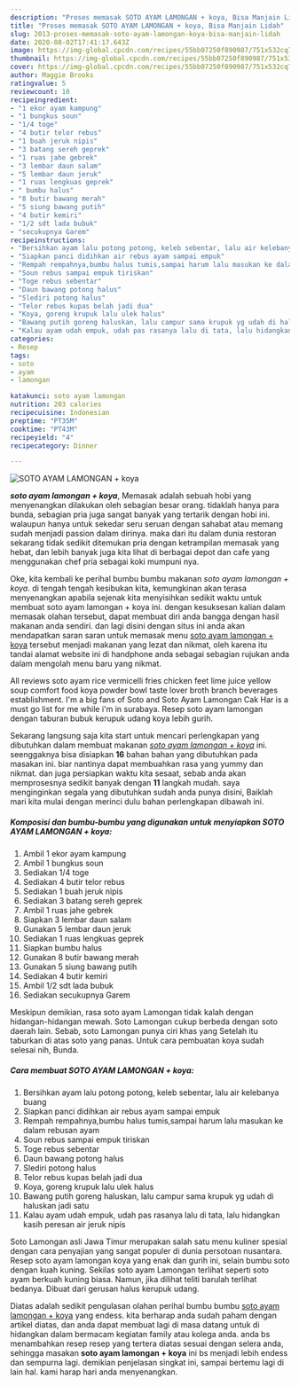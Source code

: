 ```yaml
---
description: "Proses memasak SOTO AYAM LAMONGAN + koya, Bisa Manjain Lidah"
title: "Proses memasak SOTO AYAM LAMONGAN + koya, Bisa Manjain Lidah"
slug: 2013-proses-memasak-soto-ayam-lamongan-koya-bisa-manjain-lidah
date: 2020-08-02T17:41:17.643Z
image: https://img-global.cpcdn.com/recipes/55bb07250f890987/751x532cq70/soto-ayam-lamongan-koya-foto-resep-utama.jpg
thumbnail: https://img-global.cpcdn.com/recipes/55bb07250f890987/751x532cq70/soto-ayam-lamongan-koya-foto-resep-utama.jpg
cover: https://img-global.cpcdn.com/recipes/55bb07250f890987/751x532cq70/soto-ayam-lamongan-koya-foto-resep-utama.jpg
author: Maggie Brooks
ratingvalue: 5
reviewcount: 10
recipeingredient:
- "1 ekor ayam kampung"
- "1 bungkus soun"
- "1/4 toge"
- "4 butir telor rebus"
- "1 buah jeruk nipis"
- "3 batang sereh geprek"
- "1 ruas jahe gebrek"
- "3 lembar daun salam"
- "5 lembar daun jeruk"
- "1 ruas lengkuas geprek"
- " bumbu halus"
- "8 butir bawang merah"
- "5 siung bawang putih"
- "4 butir kemiri"
- "1/2 sdt lada bubuk"
- "secukupnya Garem"
recipeinstructions:
- "Bersihkan ayam lalu potong potong, keleb sebentar, lalu air kelebanya buang"
- "Siapkan panci didihkan air rebus ayam sampai empuk"
- "Rempah rempahnya,bumbu halus tumis,sampai harum lalu masukan ke dalam rebusan ayam"
- "Soun rebus sampai empuk tiriskan"
- "Toge rebus sebentar"
- "Daun bawang potong halus"
- "Slediri potong halus"
- "Telor rebus kupas belah jadi dua"
- "Koya, goreng krupuk lalu ulek halus"
- "Bawang putih goreng haluskan, lalu campur sama krupuk yg udah di haluskan jadi satu"
- "Kalau ayam udah empuk, udah pas rasanya lalu di tata, lalu hidangkan kasih peresan air jeruk nipis"
categories:
- Resep
tags:
- soto
- ayam
- lamongan

katakunci: soto ayam lamongan 
nutrition: 203 calories
recipecuisine: Indonesian
preptime: "PT35M"
cooktime: "PT43M"
recipeyield: "4"
recipecategory: Dinner

---
```



![SOTO AYAM LAMONGAN + koya](https://img-global.cpcdn.com/recipes/55bb07250f890987/751x532cq70/soto-ayam-lamongan-koya-foto-resep-utama.jpg)

<b><i>soto ayam lamongan + koya</i></b>, Memasak adalah sebuah hobi yang menyenangkan dilakukan oleh sebagian besar orang. tidaklah hanya para bunda, sebagian pria juga sangat banyak yang tertarik dengan hobi ini. walaupun hanya untuk sekedar seru seruan dengan sahabat atau memang sudah menjadi passion dalam dirinya. maka dari itu dalam dunia restoran sekarang tidak sedikit ditemukan pria dengan ketrampilan memasak yang hebat, dan lebih banyak juga kita lihat di berbagai depot dan cafe yang menggunakan chef pria sebagai koki mumpuni nya.

Oke, kita kembali ke perihal bumbu bumbu makanan <i>soto ayam lamongan + koya</i>. di tengah tengah kesibukan kita, kemungkinan akan terasa menyenangkan apabila sejenak kita menyisihkan sedikit waktu untuk membuat soto ayam lamongan + koya ini. dengan kesuksesan kalian dalam memasak olahan tersebut, dapat membuat diri anda bangga dengan hasil makanan anda sendiri. dan lagi disini dengan situs ini anda akan mendapatkan saran saran untuk memasak menu <u>soto ayam lamongan + koya</u> tersebut menjadi makanan yang lezat dan nikmat, oleh karena itu tandai alamat website ini di handphone anda sebagai sebagian rujukan anda dalam mengolah menu baru yang nikmat.

All reviews soto ayam rice vermicelli fries chicken feet lime juice yellow soup comfort food koya powder bowl taste lover broth branch beverages establishment. I&#39;m a big fans of Soto and Soto Ayam Lamongan Cak Har is a must go list for me while i&#39;m in surabaya. Resep soto ayam lamongan dengan taburan bubuk kerupuk udang koya lebih gurih.


Sekarang langsung saja kita start untuk mencari perlengkapan yang dibutuhkan dalam membuat makanan <u><i>soto ayam lamongan + koya</i></u> ini. seenggaknya bisa disiapkan <b>16</b> bahan bahan yang dibutuhkan pada masakan ini. biar nantinya dapat membuahkan rasa yang yummy dan nikmat. dan juga persiapkan waktu kita sesaat, sebab anda akan memprosesnya sedikit banyak dengan <b>11</b> langkah mudah. saya menginginkan segala yang dibutuhkan sudah anda punya disini, Baiklah mari kita mulai dengan merinci dulu bahan perlengkapan dibawah ini.

<!--inarticleads1-->

##### Komposisi dan bumbu-bumbu yang digunakan untuk menyiapkan SOTO AYAM LAMONGAN + koya:

1. Ambil 1 ekor ayam kampung
1. Ambil 1 bungkus soun
1. Sediakan 1/4 toge
1. Sediakan 4 butir telor rebus
1. Sediakan 1 buah jeruk nipis
1. Sediakan 3 batang sereh geprek
1. Ambil 1 ruas jahe gebrek
1. Siapkan 3 lembar daun salam
1. Gunakan 5 lembar daun jeruk
1. Sediakan 1 ruas lengkuas geprek
1. Siapkan  bumbu halus
1. Gunakan 8 butir bawang merah
1. Gunakan 5 siung bawang putih
1. Sediakan 4 butir kemiri
1. Ambil 1/2 sdt lada bubuk
1. Sediakan secukupnya Garem


Meskipun demikian, rasa soto ayam Lamongan tidak kalah dengan hidangan-hidangan mewah. Soto Lamongan cukup berbeda dengan soto daerah lain. Sebab, soto Lamongan punya ciri khas yang Setelah itu taburkan di atas soto yang panas. Untuk cara pembuatan koya sudah selesai nih, Bunda. 

<!--inarticleads2-->

##### Cara membuat SOTO AYAM LAMONGAN + koya:

1. Bersihkan ayam lalu potong potong, keleb sebentar, lalu air kelebanya buang
1. Siapkan panci didihkan air rebus ayam sampai empuk
1. Rempah rempahnya,bumbu halus tumis,sampai harum lalu masukan ke dalam rebusan ayam
1. Soun rebus sampai empuk tiriskan
1. Toge rebus sebentar
1. Daun bawang potong halus
1. Slediri potong halus
1. Telor rebus kupas belah jadi dua
1. Koya, goreng krupuk lalu ulek halus
1. Bawang putih goreng haluskan, lalu campur sama krupuk yg udah di haluskan jadi satu
1. Kalau ayam udah empuk, udah pas rasanya lalu di tata, lalu hidangkan kasih peresan air jeruk nipis


Soto Lamongan asli Jawa Timur merupakan salah satu menu kuliner spesial dengan cara penyajian yang sangat populer di dunia persotoan nusantara. Resep soto ayam lamongan koya yang enak dan gurih ini, selain bumbu soto dengan kuah kuning. Sekilas soto ayam Lamongan terlihat seperti soto ayam berkuah kuning biasa. Namun, jika dilihat teliti barulah terlihat bedanya. Dibuat dari gerusan halus kerupuk udang. 

Diatas adalah sedikit pengulasan olahan perihal bumbu bumbu <u>soto ayam lamongan + koya</u> yang endess. kita berharap anda sudah paham dengan artikel diatas, dan anda dapat membuat lagi di masa datang untuk di hidangkan dalam bermacam kegiatan family atau kolega anda. anda bs menambahkan resep resep yang tertera diatas sesuai dengan selera anda, sehingga masakan <b>soto ayam lamongan + koya</b> ini bs menjadi lebih endess dan sempurna lagi. demikian penjelasan singkat ini, sampai bertemu lagi di lain hal. kami harap hari anda menyenangkan.

